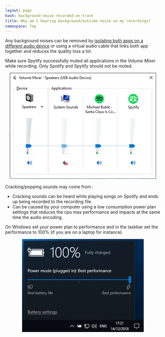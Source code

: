 ```yaml
---
layout: page
hash: background-noise-recorded-on-track
title: Why am I hearing background/outside noise on my recordings?
namespace: faq
---
```


Any background noises can be removed by [isolating both apps on a different audio device](#isolate-spotify-audio-endpoint) or using a virtual audio cable that links both app together and reduces the quality loss a lot.

Make sure Spytify successfully muted all applications in the _Volume Mixer_ while recording. Only Spotify and Spytify should not be muted.

<p align="center"><img alt="Volume mixer muted other apps" src="./assets/images/faq_volume_mixer_mute.png" /></p>

Cracking/popping sounds may come from :

- Cracking sounds can be heard while playing songs on Spotify and ends up being recorded to the recording file.
- Can be caused by your computer using a low consumption power plan settings that reduces the cpu max performance and impacts at the same time the audio encoding.

On Windows set your power plan to performance and in the taskbar set the performance to 100% (if you are on a laptop for instance).

<p align="center"><img alt="Set power mode to Best performance" src="./assets/images/faq_performance.png" /></p>
